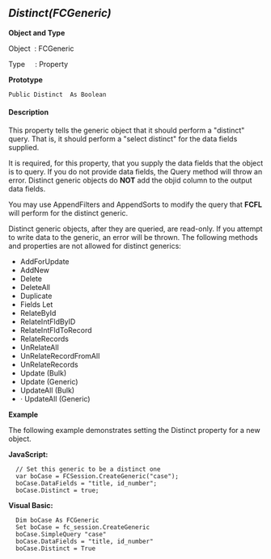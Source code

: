 _Distinct(FCGeneric)_
---------------------

**Object and Type**

Object  : FCGeneric

Type     : Property

**Prototype**

```
Public Distinct  As Boolean
```

#### Description

This property tells the generic object that it should perform a "distinct" query. That is, it should perform a "select distinct" for the data fields supplied.

It is required, for this property, that you supply the data fields that the object is to query. If you do not provide data fields, the Query method will throw an error. Distinct generic objects do **NOT** add the objid column to the output data fields.

You may use AppendFilters and AppendSorts to modify the query that **FCFL** will perform for the distinct generic.

Distinct generic objects, after they are queried, are read-only. If you attempt to write data to the generic, an error will be thrown. The following methods and properties are not allowed for distinct generics:

*  AddForUpdate
*  AddNew
*  Delete
*  DeleteAll
*  Duplicate
*  Fields Let
*  RelateById
*  RelateIntFldByID
*  RelateIntFldToRecord
*  RelateRecords
*  UnRelateAll
*  UnRelateRecordFromAll
*  UnRelateRecords
*  Update (Bulk)
*  Update (Generic)
*  UpdateAll (Bulk)
* · UpdateAll (Generic)

**Example**

The following example demonstrates setting the Distinct  property for a new object.

**JavaScript:**
```
  // Set this generic to be a distinct one
  var boCase = FCSession.CreateGeneric("case");
  boCase.DataFields = "title, id_number";
  boCase.Distinct = true;
```

**Visual Basic:**
```
  Dim boCase As FCGeneric
  Set boCase = fc_session.CreateGeneric
  boCase.SimpleQuery "case"
  boCase.DataFields = "title, id_number"
  boCase.Distinct = True
```
